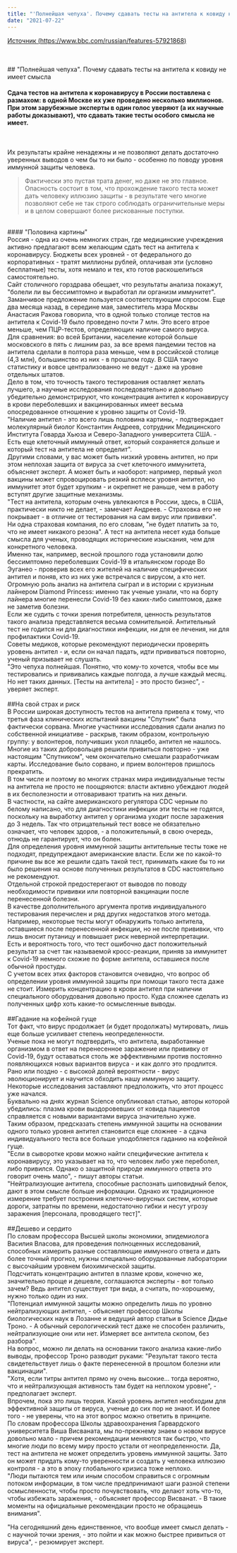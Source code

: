 ```yaml
---
title: "'Полнейшая чепуха'. Почему сдавать тесты на антитела к ковиду не имеет смысла"
date: "2021-07-22"
---
```


[Источник (https://www.bbc.com/russian/features-57921868)](https://www.bbc.com/russian/features-57921868)

<br/>
<br/>
## "Полнейшая чепуха". Почему сдавать тесты на антитела к ковиду не имеет смысла

<br/>

#### Сдача тестов на антитела к коронавирусу в России поставлена с размахом: в одной Москве их уже проведено несколько миллионов. При этом зарубежные эксперты в один голос уверяют (а их научные работы доказывают), что сдавать такие тесты особого смысла не имеет.

<br/>

Их результаты крайне ненадежны и не позволяют делать достаточно уверенных выводов о чем бы то ни было - особенно по поводу уровня иммунной защиты человека.

> Фактически это пустая трата денег, но даже не это главное. Опасность состоит в том, что прохождение такого теста может дать человеку иллюзию защиты - в результате чего многие позволяют себе не так строго соблюдать ограничительные меры и в целом совершают более рискованные поступки.

<br/>
#### "Половина картины"

<br/>
Россия - одна из очень немногих стран, где медицинские учреждения активно предлагают всем желающим сдать тест на антитела к коронавирусу. Бюджеты всех уровней - от федерального до корпоративных - тратят миллионы рублей, оплачивая эти (условно бесплатные) тесты, хотя немало и тех, кто готов раскошелиться самостоятельно.

<br/>
Сайт столичного горздрава обещает, что результаты анализа покажут, "болели ли вы бессимптомно и выработал ли организм иммунитет".

<br/>
Заманчивое предложение пользуется соответствующим спросом. Еще два месяца назад, в середине мая, заместитель мэра Москвы Анастасия Ракова говорила, что в одной только столице тестов на антитела к Covid-19 было проведено почти 7 млн. Это всего втрое меньше, чем ПЦР-тестов, определяющих наличие самого вируса.

<br/>
Для сравнения: во всей Британии, население которой больше московского в пять с лишним раз, за все время пандемии тестов на антитела сделали в полтора раза меньше, чем в российской столице (4,3 млн), большинство из них - в прошлом году. В США такую статистику и вовсе централизованно не ведут - даже на уровне отдельных штатов.

<br/>
Дело в том, что точность такого тестирования оставляет желать лучшего, а научные исследования последовательно и довольно убедительно демонстрируют, что концентрация антител к коронавирусу в крови переболевших и вакцинированных имеет весьма опосредованное отношение к уровню защиты от Covid-19.

<br/>
"Наличие антител - это всего лишь половина картины, - подтверждает молекулярный биолог Константин Андреев, сотрудник Медицинского Института Говарда Хьюза и Северо-Западного университета США. - Есть еще клеточный иммунный ответ, который сохраняется дольше и который тест на антитела не определит".

<br/>
Другими словами, у вас может быть низкий уровень антител, но при этом неплохая защита от вируса за счет клеточного иммунитета, объясняет эксперт. А может быть и наоборот: например, первый укол вакцины может спровоцировать резкий всплеск уровня антител, но иммунитет этот будет хрупким - и окрепнет не раньше, чем в работу вступят другие защитные механизмы.

<br/>
"Тест на антитела, которым очень увлекаются в России, здесь, в США, практически никто не делает, - замечает Андреев. - Страховка его не покрывает - в отличие от тестирования на сам вирус или прививки".

<br/>
Ни одна страховая компания, по его словам, "не будет платить за то, что не имеет никакого резона". А тест на антитела несет куда больше смысла для ученых, проводящих исторические изыскания, чем для конкретного человека.

<br/>
Именно так, например, весной прошлого года установили долю бессимптомно переболевших Covid-19 в итальянском городе Во Эуганео - проверив всех его жителей на наличие специфических антител и поняв, кто из них уже встречался с вирусом, а кто нет. Огромную роль анализ на антитела сыграл и в истории с круизным лайнером Diamond Princess: именно так ученые узнали, что на борту лайнера многие перенесли Covid-19 без каких-либо симптомов, даже не заметив болезни.

<br/>
Если же судить с точки зрения потребителя, ценность результатов такого анализа представляется весьма сомнительной. Антительный тест не годится ни для диагностики инфекции, ни для ее лечения, ни для профилактики Covid-19.

<br/>
Советы медиков, которые рекомендуют периодически проверять уровень антител - и, если он начал падать, идти прививаться повторно, ученый призывает не слушать.

<br/>
"Это чепуха полнейшая. Понятно, что кому-то хочется, чтобы все мы тестировались и прививались каждые полгода, а лучше каждый месяц. Но нет таких данных. [Тесты на антитела] - это просто бизнес", - уверяет эксперт.

<br/>
<br/>
##На свой страх и риск

<br/>
В России широкая доступность тестов на антитела привела к тому, что третья фаза клинических испытаний вакцины "Спутник" была фактически сорвана. Многие участники исследования сдали анализ по собственной инициативе - раскрыв, таким образом, контрольную группу: у волонтеров, получивших укол плацебо, антител не нашлось.

<br/>
Многие из таких добровольцев решили привиться повторно - уже настоящим "Спутником", чем окончательно смешали разработчикам карты. Исследование было сорвано, и прием волонтеров пришлось прекратить.

<br/>
В том числе и поэтому во многих странах мира индивидуальные тесты на антитела не просто не поощряются: власти активно убеждают людей в их бесполезности и отговаривают тратить на них деньги.

<br/>
В частности, на сайте американского регулятора CDC черным по белому написано, что для диагностики инфекции эти тесты не годятся, поскольку на выработку антител у организма уходит после заражения до 3 недель. Так что отрицательный тест вовсе не обязательно означает, что человек здоров, - а положительный, в свою очередь, отнюдь не гарантирует, что он болен.

<br/>
Для определения уровня иммунной защиты антительные тесты тоже не подходят, предупреждают американские власти. Если же по какой-то причине вы все же решили сдать такой тест, принимать какие бы то ни было решения на основе полученных результатов в CDC настоятельно не рекомендуют.

<br/>
Отдельной строкой предостерегают от выводов по поводу необходимости прививки или повторной вакцинации после перенесенной болезни.

<br/>
В качестве дополнительного аргумента против индивидуального тестирования перечислен и ряд других недостатков этого метода. Например, некоторые тесты могут обнаружить только антитела, оставшиеся после перенесенной инфекции, но не после прививки, что лишь вносит путаницу и повышает риск неверной интерпретации.

<br/>
Есть и вероятность того, что тест ошибочно даст положительный результат за счет так называемой кросс-реакции, приняв за иммунитет к Covid-19 немного схожие по форме антитела, оставшиеся после обычной простуды.

<br/>
С учетом всех этих факторов становится очевидно, что вопрос об определении уровня иммунной защиты при помощи такого теста даже не стоит. Измерить концентрацию в крови антител при наличии специального оборудования довольно просто. Куда сложнее сделать из полученных цифр хоть какие-то осмысленные выводы.

<br/>
<br/>
##Гадание на кофейной гуще

<br/>
Тот факт, что вирус продолжает (и будет продолжать) мутировать, лишь еще больше усиливает степень неопределенности.

<br/>
Ученые пока не могут подтвердить, что антитела, выработанные организмом в ответ на перенесенное заражение или прививку от Covid-19, будут оставаться столь же эффективными против постоянно появляющихся новых вариантов вируса - и как долго это продлится.

<br/>
Рано или поздно - с высокой долей вероятности - вирус эволюционирует и научится обходить нашу иммунную защиту. Некоторые исследования заставляют предположить, что этот процесс уже начался.

<br/>
Буквально на днях журнал Science опубликовал статью, авторы которой убедились: плазма крови выздоровевших от ковида пациентов справляется с новыми вариантами вируса значительно хуже.

<br/>
Таким образом, предсказать степень иммунной защиты на основании одного только уровня антител становится еще сложнее - а сдача индивидуального теста все больше уподобляется гаданию на кофейной гуще.

<br/>
"Если в сыворотке крови можно найти специфические антитела к коронавирусу, это указывает на то, что человек либо уже переболел, либо привился. Однако о защитной природе иммунного ответа это говорит очень мало", - пишут авторы статьи.

<br/>
"Нейтрализующие антитела, способные распознать шиповидный белок, дают в этом смысле больше информации. Однако их традиционное измерение требует построения клеточно-вирусных систем, которые дороги, затратны по времени, недостаточно гибки и несут угрозу заражения [персонала, проводящего тест]".

<br/>
<br/>
##Дешево и сердито

<br/>
По словам профессора Высшей школы экономики, эпидемиолога Василия Власова, для проведения полноценных исследований, способных измерить разные составляющие иммунного ответа и дать более точный прогноз, нужны специально оборудованные лаборатории с высочайшим уровнем биохимической защиты.

<br/>
Подсчитать концентрацию антител в плазме крови, конечно же, значительно проще и дешевле, соглашаются эксперты - вот только зачем? Ведь антител существует три вида, а считать, по-хорошему, нужно только один из них.

<br/>
"Потенциал иммунной защиты можно определить лишь по уровню нейтрализующих антител, - объясняет профессор Школы биологических наук в Лозанне и ведущий автор статьи в Science Дидье Троно. - А обычный серологический тест даже не способен различить, нейтрализующие они или нет. Измеряет все антитела скопом, без разбора".

<br/>
На вопрос, можно ли делать на основании такого анализа какие-либо выводы, профессор Троно разводит руками: "Результат такого теста свидетельствует лишь о факте перенесенной в прошлом болезни или вакцинации".

<br/>
"Хотя, если титры антител прямо ну очень высокие... тогда вероятно, что и нейтрализующая активность там будет на неплохом уровне", - предполагает эксперт.

<br/>
Впрочем, пока это лишь теория. Какой уровень антител необходим для эффективной защиты от вируса, ученые до сих пор не знают. И более того - не уверены, что на этот вопрос можно ответить в принципе.

<br/>
По словам профессора Школы здравоохранения Гарвардского университета Виша Висваната, мы по-прежнему знаем о новом вирусе довольно мало - причем рекомендации меняются так быстро, что многие люди по всему миру просто устали от неопределенности. Да, тест на антитела не может определить уровень иммунной защиты. Зато он может придать кому-то уверенности и создать у человека иллюзию контроля - а это в эпоху глобального кризиса тоже неплохо.

<br/>
"Люди пытаются тем или иным способом справиться с огромным потоком информации, в том числе предпринимают шаги разной степени осмысленности, чтобы просто почувствовать, что делают хоть что-то, чтобы избежать заражения, - объясняет профессор Висванат. - В такие моменты на официальные рекомендации просто не обращаешь внимания".

"На сегодняшний день единственное, что вообще имеет смысл делать - с научной точки зрения, - это пойти и как можно быстрее привиться от вируса", - резюмирует эксперт.

